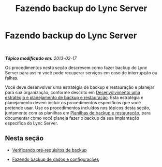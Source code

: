 ﻿---
title: Fazendo backup do Lync Server
TOCTitle: Fazendo backup do Lync Server
ms:assetid: 9ae8ac63-7893-4524-9ebe-c44f8ba9ce41
ms:mtpsurl: https://technet.microsoft.com/pt-br/library/Hh202182(v=OCS.15)
ms:contentKeyID: 52057685
ms.date: 05/19/2016
mtps_version: v=OCS.15
ms.translationtype: HT
---

# Fazendo backup do Lync Server

 

_**Tópico modificado em:** 2013-02-17_

Os procedimentos nesta seção descrevem como fazer backup do Lync Server para assim você pode recuperar serviços em caso de interrupção ou falhas.

Você deve desenvolver uma estratégia de backup e restauração e planejar para sua organização, conforme descrito em [Desenvolvimento uma estratégia e planejamento de backup e restauração](lync-server-2013-developing-a-backup-and-restoration-strategy-and-plan.md). Esta estratégia e planejamento devem incluir os procedimentos específicos que você pretende usar. Use os procedimentos incluídos nos tópicos desta seção, juntamente com as planilhas em [Planilhas de backup e restauração](lync-server-2013-backup-and-restoration-worksheets.md), para documentar como você planeja fazer o backup da sua implantação específica do Lync Server.

## Nesta seção

  - [Verificando pré-requisitos de backup](lync-server-2013-verifying-backup-prerequisites.md)

  - [Fazendo backup de dados e configurações](lync-server-2013-backing-up-data-and-settings.md)

